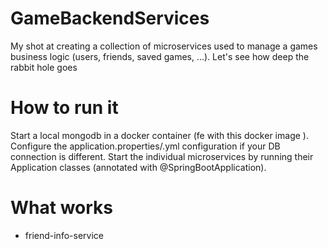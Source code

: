 # GameBackendServices
My shot at creating a collection of microservices used to manage a games business logic (users, friends, saved games, ...). Let's see how deep the rabbit hole goes

# How to run it
Start a local mongodb in a docker container (fe with this docker image [](https://hub.docker.com/_/mongo/)).
Configure the application.properties/.yml configuration if your DB connection is different.
Start the individual microservices by running their Application classes (annotated with @SpringBootApplication).

# What works
- friend-info-service 
